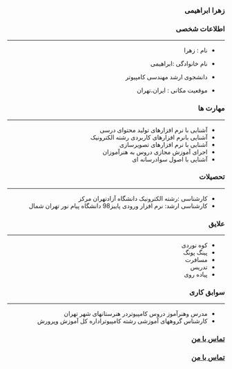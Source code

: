<style type="text/css">
body{
 direction:rtl;
}
</style>
### زهرا ابراهیمی


### اطلاعات شخصی

---
+ نام : زهرا 
+ نام خانوادگی :ابراهیمی

+ دانشجوی ارشد مهندسی کامپیوتر
+ موقعیت مکانی : ایران،تهران


### مهارت ها

---
+ آشنایی با نرم افزارهای تولید محتوای درسی
+ آشنایی بانرم افزارهای کاربردی رشته الکترونیک
+ آشنایی با نرم افزارهای تصویرسازی
+ اجرای آموزش مجازی دروس به هنرآموزان
+   آشنایی با اصول سوادرسانه ای
### تحصیلات

---

+ کارشناسی :رشته الکترونیک دانشگاه آزادتهران مرکز  
+ کارشناسی ارشد: نرم افزار ورودی پاییز98 دانشگاه پیام نور تهران شمال 

### علایق

---
+ کوه نوردی
+ پینگ پونگ
+ مسافرت
+ تدریس  
+ پیاده روی
### سوابق کاری

---
+ مدرس وهنرآموز دروس کامپیوتردر هنرستانهای شهر تهران 
+  کارشناس گروههای آموزشی رشته کامپیوتراداره کل آموزش وپرورش

### [تماس با من](https://t.me/TeacherEbrahimi)
### [تماس با من](email://ebrahimi.z1354agmail.com)
